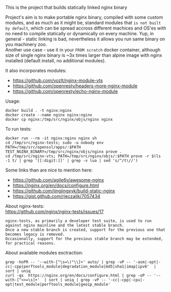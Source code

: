This is the project that builds statically linked nginx binary  

Project's aim is to make portable nginx binary, compiled with some custom modules, and as much as it might be, standard modules that `is not built by default`, which can be spread accross different machices and OS'es with no need to compile statically or dynamically on every machine. Yup, in general - static linking is bad, nevertheless it allows you run same binary on you machinery zoo.  
Another use case - use it in your `FROM scratch` docker container, although size of single nginx binary is ~3x times larger than alpine image with nginx installed (default install, no additional modules).  

It also incorporates modules:  
- https://github.com/vozlt/nginx-module-vts  
- https://github.com/openresty/headers-more-nginx-module
- https://github.com/openresty/echo-nginx-module


Usage:  
```
docker build . -t nginx:nginx
docker create --name nginx nginx:nginx
docker cp nginx:/tmp/src/nginx/objs/nginx nginx
```


To run tests:  
```
docker run --rm -it nginx:nginx nginx sh
cd /tmp/src/nginx-tests; sudo -u nobody env PATH=/tmp/src/openssl/apps/:$PATH TEST_NGINX_BINARY=/tmp/src/nginx/objs/nginx prove .
cd /tmp/src/nginx-vts; PATH=/tmp/src/nginx/objs/:$PATH prove -r $(ls -1 t/ | grep '[[:digit:]]' | grep -v lua | sed 's/^/t\//')
```


Some links than are nice to mention here:  
- https://github.com/agile6v/awesome-nginx
- https://nginx.org/en/docs/configure.html
- https://github.com/jingjingxyk/build-static-nginx
- https://gist.github.com/rjeczalik/7057434


About nginx-tests:  
https://github.com/nginx/nginx-tests/issues/17
```
nginx-tests, as primarily a developer test suite, is used to run against nginx mainline and the latest stable branch.
Once a new stable branch is created, support for the previous one that becomes legacy is removed.
Occasionally, support for the previous stable branch may be extended, for practical reasons.
```


About available modules exctraction:  
```
grep -hoPR -- '--with-[^\s=\)"\\]+' auto/ | grep -vP -- '-asm|-opt|-cc|-cpp|perftools_module|degradation_module|md5|sha1|imap|ipv6'  | sort | uniq
curl -qs  https://nginx.org/en/docs/configure.html | grep -oP -- '--with-[^<>=\s]+'  | sort | uniq | grep -vP -- '-cc|-cpp|-cpu|-opt|test_module|perftools_module|geoip_module'
```
